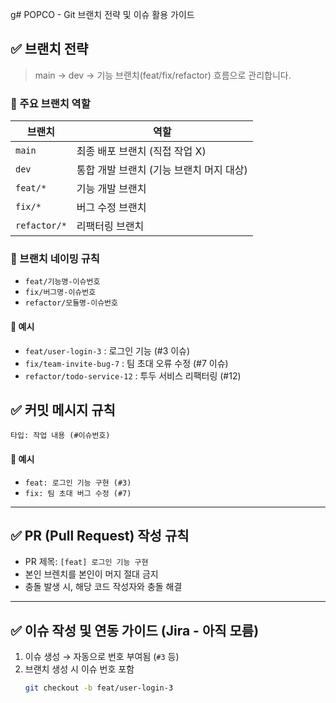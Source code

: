 g# POPCO - Git 브랜치 전략 및 이슈 활용 가이드

## ✅ 브랜치 전략

> main → dev → 기능 브랜치(feat/fix/refactor) 흐름으로 관리합니다.

### 🔹 주요 브랜치 역할

| 브랜치 | 역할 |
|--------|------|
| `main` | 최종 배포 브랜치 (직접 작업 X) |
| `dev` | 통합 개발 브랜치 (기능 브랜치 머지 대상) |
| `feat/*` | 기능 개발 브랜치 |
| `fix/*` | 버그 수정 브랜치 |
| `refactor/*` | 리팩터링 브랜치 |

### 🔹 브랜치 네이밍 규칙
- `feat/기능명-이슈번호`
- `fix/버그명-이슈번호`
- `refactor/모듈명-이슈번호`

#### 📌 예시
- `feat/user-login-3` : 로그인 기능 (#3 이슈)
- `fix/team-invite-bug-7` : 팀 초대 오류 수정 (#7 이슈)
- `refactor/todo-service-12` : 투두 서비스 리팩터링 (#12)

## ✅ 커밋 메시지 규칙
`타입: 작업 내용 (#이슈번호)`
#### 📌 예시
- `feat: 로그인 기능 구현 (#3)`
- `fix: 팀 초대 버그 수정 (#7)`

---

## ✅ PR (Pull Request) 작성 규칙

- PR 제목: `[feat] 로그인 기능 구현`
- 본인 브렌치를 본인이 머지 절대 금지
- 충돌 발생 시, 해당 코드 작성자와 충돌 해결

---

## ✅ 이슈 작성 및 연동 가이드 (Jira - 아직 모름)

1. 이슈 생성 → 자동으로 번호 부여됨 (`#3` 등)
2. 브랜치 생성 시 이슈 번호 포함
   ```bash
   git checkout -b feat/user-login-3